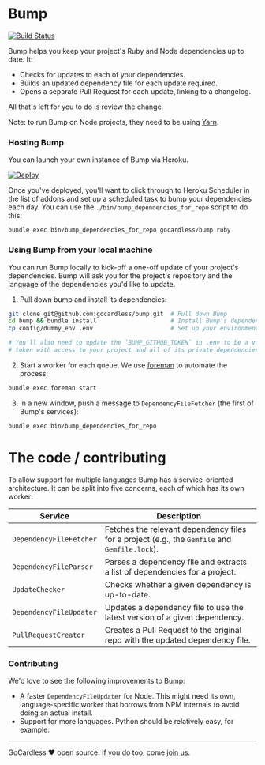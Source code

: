 # Bump

[![Build Status](https://circleci.com/gh/gocardless/bump/tree/master.svg?style=svg)](https://circleci.com/gh/gocardless/bump)

Bump helps you keep your project's Ruby and Node dependencies up to date. It:

- Checks for updates to each of your dependencies.
- Builds an updated dependency file for each update required.
- Opens a separate Pull Request for each update, linking to a changelog.

All that's left for you to do is review the change.

Note: to run Bump on Node projects, they need to be using [Yarn](https://yarnpkg.com).

### Hosting Bump
You can launch your own instance of Bump via Heroku.

[![Deploy](https://www.herokucdn.com/deploy/button.svg)](https://heroku.com/deploy)

Once you've deployed, you'll want to click through to Heroku Scheduler in the
list of addons and set up a scheduled task to bump your dependencies each day.
You can use the `./bin/bump_dependencies_for_repo` script to do this:

```
bundle exec bin/bump_dependencies_for_repo gocardless/bump ruby
```

### Using Bump from your local machine

You can run Bump locally to kick-off a one-off update of your project's
dependencies. Bump will ask you for the project's repository and the language of
the dependencies you'd like to update.

1. Pull down bump and install its dependencies:
  ```bash
  git clone git@github.com:gocardless/bump.git  # Pull down Bump
  cd bump && bundle install                     # Install Bump's dependencies
  cp config/dummy_env .env                      # Set up your environment

  # You'll also need to update the `BUMP_GITHUB_TOKEN` in .env to be a valid
  # token with access to your project and all of its private dependencies.
  ```

2. Start a worker for each queue. We use [foreman](http://ddollar.github.io/foreman/) to automate the process:
  ```bash
  bundle exec foreman start
  ```

3. In a new window, push a message to `DependencyFileFetcher` (the first of Bump's services):
  ```bash
  bundle exec bin/bump_dependencies_for_repo
  ```

# The code / contributing

To allow support for multiple languages Bump has a service-oriented
architecture. It can be split into five concerns, each of which has its own
worker:

| Service                 | Description                                                                                   |
|-------------------------|-----------------------------------------------------------------------------------------------|
| `DependencyFileFetcher` | Fetches the relevant dependency files for a project (e.g., the `Gemfile` and `Gemfile.lock`). |
| `DependencyFileParser`  | Parses a dependency file and extracts a list of dependencies for a project.                   |
| `UpdateChecker`         | Checks whether a given dependency is up-to-date.                                              |
| `DependencyFileUpdater` | Updates a dependency file to use the latest version of a given dependency.                    |
| `PullRequestCreator`    | Creates a Pull Request to the original repo with the updated dependency file.                 |

### Contributing

We'd love to see the following improvements to Bump:

- A faster `DependencyFileUpdater` for Node. This might need its own,
  language-specific worker that borrows from NPM internals to avoid doing an
  actual install.
- Support for more languages. Python should be relatively easy, for example.

---

GoCardless ♥ open source. If you do too, come [join us](https://gocardless.com/about/jobs/software-engineer/).
